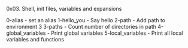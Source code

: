 0x03. Shell, init files, variables and expansions

0-alias - set an alias
1-hello_you - Say hello
2-path - Add path to environment
3
3-paths - Count number of directories in path
4-global_variables - Print global variables
5-local_variables - Print all local variables and functions
